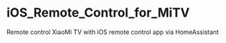 # iOS_Remote_Control_for_MiTV
Remote control XiaoMi TV with iOS remote control app via HomeAssistant
